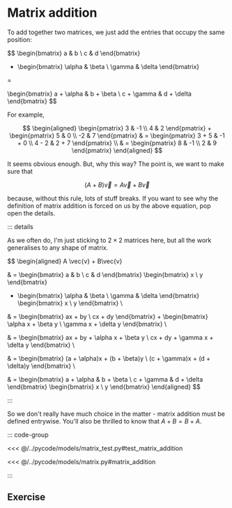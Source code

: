 # Matrix addition

To add together two matrices, we just add the entries that occupy the same
position:

$$
\begin{bmatrix} a & b \\ c & d \end{bmatrix}
+ \begin{bmatrix} \alpha & \beta \\ \gamma & \delta \end{bmatrix}

=

\begin{bmatrix} a + \alpha & b + \beta \\ c + \gamma & d + \delta \end{bmatrix}
$$

For example,

$$
\begin{aligned}
\begin{pmatrix}
3 & -1 \\
4 & 2
\end{pmatrix}
+
\begin{pmatrix}
5 & 0 \\
-2 & 7
\end{pmatrix}
& =
\begin{pmatrix}
3 + 5 & -1 + 0 \\
4 - 2 & 2 + 7
\end{pmatrix} \\
& =
\begin{pmatrix}
8 & -1 \\
2 & 9
\end{pmatrix}
\end{aligned}
$$

It seems obvious enough. But, why this way? The point is, we want to make sure
that

$$
(A + B) \vec{v} = A \vec{v} + B \vec{v}
$$

because, without this rule, lots of stuff breaks. If you want to see why the
definition of matrix addition is forced on us by the above equation, pop open
the details.

::: details

As we often do, I'm just sticking to $2 \times 2$ matrices here, but all the
work generalises to any shape of matrix.

$$
\begin{aligned}
A \vec{v} + B\vec{v}

& =
\begin{bmatrix} a & b \\ c & d \end{bmatrix} \begin{bmatrix} x \\ y \end{bmatrix}
+ \begin{bmatrix} \alpha & \beta \\ \gamma & \delta \end{bmatrix} \begin{bmatrix} x \\ y \end{bmatrix} \\

& =
\begin{bmatrix} ax + by \\ cx + dy \end{bmatrix} +
\begin{bmatrix} \alpha x + \beta y \\ \gamma x + \delta y \end{bmatrix} \\

& =
\begin{bmatrix} ax + by + \alpha x + \beta y \\ cx + dy + \gamma x + \delta y \end{bmatrix} \\

& =
\begin{bmatrix} (a + \alpha)x + (b + \beta)y \\ (c + \gamma)x + (d + \delta)y \end{bmatrix} \\

& =
\begin{bmatrix} a + \alpha & b + \beta \\ c + \gamma & d + \delta \end{bmatrix}
\begin{bmatrix} x \\ y \end{bmatrix}
\end{aligned}
$$

:::

So we don't really have much choice in the matter - matrix addition must be
defined entrywise. You'll also be thrilled to know that $A + B = B + A$.

::: code-group

<<< @/../pycode/models/matrix_test.py#test_matrix_addition

<<< @/../pycode/models/matrix.py#matrix_addition

:::

## Exercise

<Exercise id="matrix-addition" />
